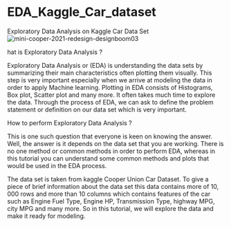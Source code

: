 # EDA_Kaggle_Car_dataset
 Exploratory Data Analysis on Kaggle Car Data Set![mini-cooper-2021-redesign-designboom03](https://github.com/rbhardwaj2186/EDA_Kaggle_Car_dataset/assets/143745073/c5ec7c9d-68cd-41ef-bf7c-ca27e74a71f5)


 hat is Exploratory Data Analysis ?

Exploratory Data Analysis or (EDA) is understanding the data sets by summarizing their main characteristics often plotting them visually. This step is very important especially when we arrive at modeling the data in order to apply Machine learning. Plotting in EDA consists of Histograms, Box plot, Scatter plot and many more. It often takes much time to explore the data. Through the process of EDA, we can ask to define the problem statement or definition on our data set which is very important.

How to perform Exploratory Data Analysis ?

This is one such question that everyone is keen on knowing the answer. Well, the answer is it depends on the data set that you are working. There is no one method or common methods in order to perform EDA, whereas in this tutorial you can understand some common methods and plots that would be used in the EDA process.

The data set is taken from kaggle Cooper Union Car Dataset. To give a piece of brief information about the data set this data contains more of 10, 000 rows and more than 10 columns which contains features of the car such as Engine Fuel Type, Engine HP, Transmission Type, highway MPG, city MPG and many more. So in this tutorial, we will explore the data and make it ready for modeling.
